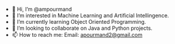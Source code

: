 - 👋 Hi, I’m @ampourmand
- 👀 I’m interested in Machine Learning and Artificial Intellingence. 
- 🌱 I’m currently learning Object Oriented Programming.
- 💞️ I’m looking to collaborate on Java and Python projects.
- 📫 How to reach me: Email: apourmand2@gmail.com

<!---
ampourmand/ampourmand is a ✨ special ✨ repository because its `README.md` (this file) appears on your GitHub profile.
You can click the Preview link to take a look at your changes.
--->
